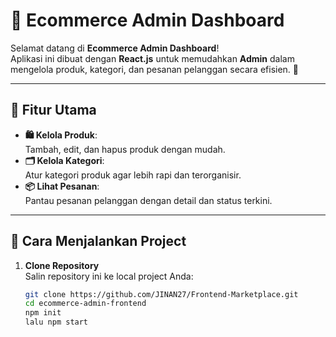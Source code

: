 # 🚀 **Ecommerce Admin Dashboard**

Selamat datang di **Ecommerce Admin Dashboard**!  
Aplikasi ini dibuat dengan **React.js** untuk memudahkan **Admin** dalam mengelola produk, kategori, dan pesanan pelanggan secara efisien. 🎯  

---

## 🎯 **Fitur Utama**
- **🛍️ Kelola Produk**:  
  Tambah, edit, dan hapus produk dengan mudah.  
- **🗂 Kelola Kategori**:  
  Atur kategori produk agar lebih rapi dan terorganisir.  
- **📦 Lihat Pesanan**:  
  Pantau pesanan pelanggan dengan detail dan status terkini.  

---

## 🚀 **Cara Menjalankan Project**

1. **Clone Repository**  
   Salin repository ini ke local project Anda:  
   ```bash
   git clone https://github.com/JINAN27/Frontend-Marketplace.git
   cd ecommerce-admin-frontend
   npm init
   lalu npm start